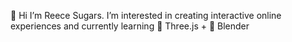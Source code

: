 👋 Hi I’m Reece Sugars.
I’m interested in creating interactive online experiences and currently learning 🔮 Three.js + 🍩 Blender

<!---
<h3 align="left">Connect with me:</h3>
<p align="left">
<a href="https://twitter.com/lilsugsy" target="blank"><img align="center" src="https://raw.githubusercontent.com/rahuldkjain/github-profile-readme-generator/master/src/images/icons/Social/twitter.svg" alt="lilsugsy" height="30" width="40" /></a>
</p>
--->

<!---
lilsugsy/lilsugsy is a ✨ special ✨ repository because its `README.md` (this file) appears on your GitHub profile.
You can click the Preview link to take a look at your changes.
--->
